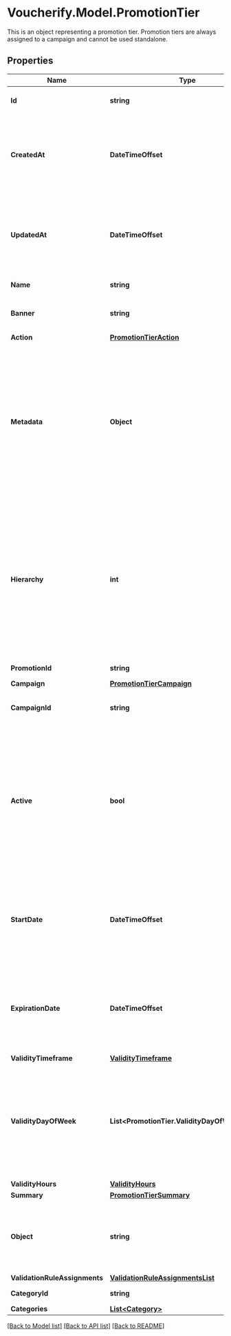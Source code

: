 # Voucherify.Model.PromotionTier
This is an object representing a promotion tier. Promotion tiers are always assigned to a campaign and cannot be used standalone.

## Properties

Name | Type | Description | Notes
------------ | ------------- | ------------- | -------------
**Id** | **string** | Unique promotion tier ID. | [optional] 
**CreatedAt** | **DateTimeOffset** | Timestamp representing the date and time when the promotion tier was created. The value is shown in the ISO 8601 format. | [optional] 
**UpdatedAt** | **DateTimeOffset** | Timestamp representing the date and time when the promotion tier was updated. The value is shown in the ISO 8601 format. | [optional] 
**Name** | **string** | Name of the promotion tier. | [optional] 
**Banner** | **string** | Text to be displayed to your customers on your website. | [optional] 
**Action** | [**PromotionTierAction**](PromotionTierAction.md) |  | [optional] 
**Metadata** | **Object** | The metadata object stores all custom attributes assigned to the promotion tier. A set of key/value pairs that you can attach to a promotion tier object. It can be useful for storing additional information about the promotion tier in a structured format. | [optional] 
**Hierarchy** | **int** | The promotions hierarchy defines the order in which the discounts from different tiers will be applied to a customer&#39;s order. If a customer qualifies for discounts from more than one tier, discounts will be applied in the order defined in the hierarchy. | [optional] 
**PromotionId** | **string** | Promotion unique ID. | [optional] 
**Campaign** | [**PromotionTierCampaign**](PromotionTierCampaign.md) |  | [optional] 
**CampaignId** | **string** | Promotion tier&#39;s parent campaign&#39;s unique ID. | [optional] 
**Active** | **bool** | A flag to toggle the promotion tier on or off. You can disable a promotion tier even though it&#39;s within the active period defined by the &#x60;start_date&#x60; and &#x60;expiration_date&#x60;.    - &#x60;true&#x60; indicates an *active* promotion tier - &#x60;false&#x60; indicates an *inactive* promotion tier | [optional] 
**StartDate** | **DateTimeOffset** | Activation timestamp defines when the promotion tier starts to be active in ISO 8601 format. Promotion tier is *inactive before* this date.  | [optional] 
**ExpirationDate** | **DateTimeOffset** | Activation timestamp defines when the promotion tier expires in ISO 8601 format. Promotion tier is *inactive after* this date.  | [optional] 
**ValidityTimeframe** | [**ValidityTimeframe**](ValidityTimeframe.md) |  | [optional] 
**ValidityDayOfWeek** | **List&lt;PromotionTier.ValidityDayOfWeekEnum&gt;** | Integer array corresponding to the particular days of the week in which the voucher is valid.  - &#x60;0&#x60; Sunday - &#x60;1&#x60; Monday - &#x60;2&#x60; Tuesday - &#x60;3&#x60; Wednesday - &#x60;4&#x60; Thursday - &#x60;5&#x60; Friday - &#x60;6&#x60; Saturday | [optional] 
**ValidityHours** | [**ValidityHours**](ValidityHours.md) |  | [optional] 
**Summary** | [**PromotionTierSummary**](PromotionTierSummary.md) |  | [optional] 
**Object** | **string** | The type of the object represented by JSON. This object stores information about the promotion tier. | [optional] [default to "promotion_tier"]
**ValidationRuleAssignments** | [**ValidationRuleAssignmentsList**](ValidationRuleAssignmentsList.md) |  | [optional] 
**CategoryId** | **string** | Promotion tier category ID. | [optional] 
**Categories** | [**List&lt;Category&gt;**](Category.md) |  | [optional] 

[[Back to Model list]](../../README.md#documentation-for-models) [[Back to API list]](../../README.md#documentation-for-api-endpoints) [[Back to README]](../../README.md)

